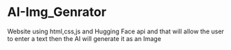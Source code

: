 # AI-Img_Genrator
Website using html,css,js and Hugging Face  api and that will allow the user to enter a text then the AI will generate it as an Image
